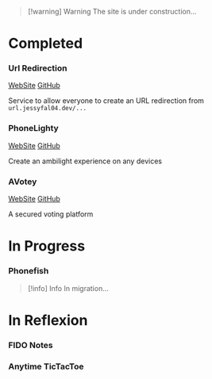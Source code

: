 
> [!warning] Warning 
>  The site is under construction...
# Completed
### Url Redirection
 [WebSite](https://url.jessyfal04.dev) [GitHub](https://github.com/jessyfal04/url.jessyfal04.dev)

Service to allow everyone to create an URL redirection from `url.jessyfal04.dev/...`

### PhoneLighty
[WebSite](https://jessyfal04.dev/phonelighty) [GitHub](https://github.com/jessyfal04/phonelighty)

Create an ambilight experience on any devices

### AVotey
 [WebSite](https://jessyfal04.dev/avotey) [GitHub](https://github.com/jessyfal04/avotey)

A secured voting platform

# In Progress
### Phonefish
> [!info] Info
> In migration...

# In Reflexion
### FIDO Notes

### Anytime TicTacToe

